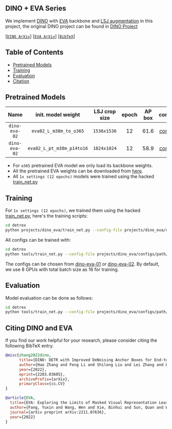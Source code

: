 ## DINO + EVA Series

We implement [DINO](https://arxiv.org/abs/2203.03605) with [EVA](https://github.com/baaivision/EVA) backbone and [LSJ augmentation](https://github.com/facebookresearch/detectron2/blob/main/projects/ViTDet/configs/common/coco_loader_lsj.py) in this project, the original DINO project can be found in [DINO Project](../dino/)

[[`DINO ArXiv`](https://arxiv.org/abs/2203.03605)] [[`EVA ArXiv`](https://arxiv.org/abs/2211.07636)] [[`BibTeX`](#citing-dino-and-eva)]


## Table of Contents
- [Pretrained Models](#pretrained-models)
- [Training](#training)
- [Evaluation](#evaluation)
- [Citation](#citing-dino-and-eva)

## Pretrained Models

<div align="center">

| Name | init. model weight | LSJ crop size | epoch | AP box | config | download |
|:---:|:---:|:---:|:---:|:---:|:---:|:---:|
| `dino-eva-02` | `eva02_L_m38m_to_o365` | `1536x1536` | 12 | 61.6 | [config](./configs/dino-eva-02/dino_eva_02_vitdet_l_8attn_1536_lrd0p8_4scale_12ep.py) | [Huggingface](https://huggingface.co/IDEA-CVR/detrex/resolve/main/dino_eva_02_o365_backbone_finetune_vitdet_l_8attn_lsj_1536_4scale_12ep.pth) |
| `dino-eva-02` | `eva02_L_pt_m38m_p14to16` | `1024x1024` | 12 | 58.9 | [config](./configs/dino-eva-02/dino_eva_02_vitdet_b_4attn_1024_lrd0p7_4scale_12ep.py) | [Huggingface](https://huggingface.co/IDEA-CVR/detrex/resolve/main/dino_eva_02_m38m_pretrain_vitdet_l_4attn_1024_lrd0p8_4scale_12ep.pth) |

</div>

- For `o365` pretrained EVA model we only load its backbone weights.
- All the pretrained EVA weights can be downloaded from [here](https://github.com/baaivision/EVA).
- All `1x settings (12 epochs)` models were trained using the hacked [train_net.py](./train_net.py)

## Training
For `1x settings (12 epochs)`, we trained them using the hacked [train_net.py](./train_net.py), here's the training scripts:
```bash
cd detrex
python projects/dino_eva/train_net.py --config-file projects/dino_eva/configs/path/to/config.py --num-gpus 8
```

All configs can be trained with:
```bash
cd detrex
python tools/train_net.py --config-file projects/dino_eva/configs/path/to/config.py --num-gpus 8
```
The configs can be chosen from [dino-eva-01](./configs/dino-eva-01/) or [dino-eva-02](./configs/dino-eva-02/). By default, we use 8 GPUs with total batch size as 16 for training.

## Evaluation
Model evaluation can be done as follows:
```bash
cd detrex
python tools/train_net.py --config-file projects/dino_eva/configs/path/to/config.py --eval-only train.init_checkpoint=/path/to/model_checkpoint
```


## Citing DINO and EVA
If you find our work helpful for your research, please consider citing the following BibTeX entry.

```BibTex
@misc{zhang2022dino,
      title={DINO: DETR with Improved DeNoising Anchor Boxes for End-to-End Object Detection}, 
      author={Hao Zhang and Feng Li and Shilong Liu and Lei Zhang and Hang Su and Jun Zhu and Lionel M. Ni and Heung-Yeung Shum},
      year={2022},
      eprint={2203.03605},
      archivePrefix={arXiv},
      primaryClass={cs.CV}
}

@article{EVA,
  title={EVA: Exploring the Limits of Masked Visual Representation Learning at Scale},
  author={Fang, Yuxin and Wang, Wen and Xie, Binhui and Sun, Quan and Wu, Ledell and Wang, Xinggang and Huang, Tiejun and Wang, Xinlong and Cao, Yue},
  journal={arXiv preprint arXiv:2211.07636},
  year={2022}
}
```
